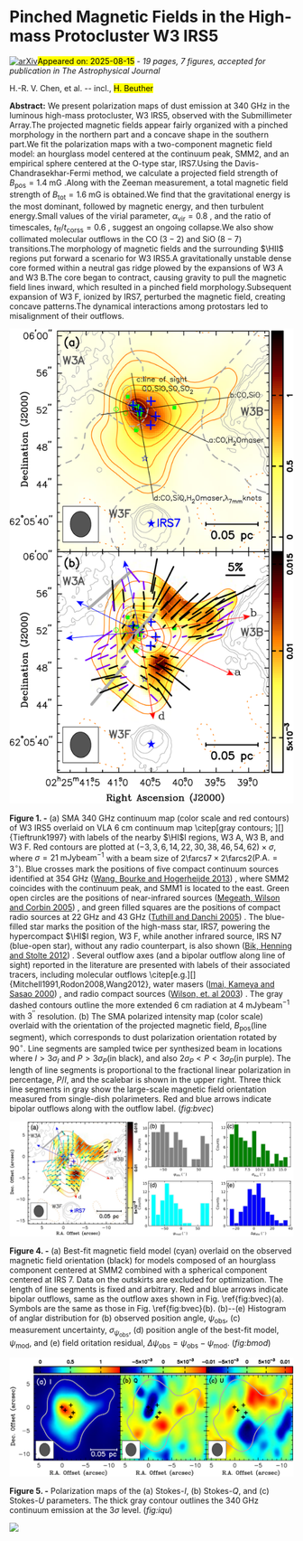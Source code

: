 <div class="macros" style="visibility:hidden;">
$\newcommand{\ensuremath}{}$
$\newcommand{\xspace}{}$
$\newcommand{\object}[1]{\texttt{#1}}$
$\newcommand{\farcs}{{.}''}$
$\newcommand{\farcm}{{.}'}$
$\newcommand{\arcsec}{''}$
$\newcommand{\arcmin}{'}$
$\newcommand{\ion}[2]{#1#2}$
$\newcommand{\textsc}[1]{\textrm{#1}}$
$\newcommand{\hl}[1]{\textrm{#1}}$
$\newcommand{\footnote}[1]{}$
$\newcommand{\HI}{\mbox{H\thinspace{\sc i} }}$
$\newcommand{\HII}{\mbox{H\thinspace{\sc ii} }}$
$\newcommand{\vdag}{(v)^\dagger}$
$\newcommand{\dif}{\mathrm{d}}$
$\newcommand{\key}[1]{{\color{magenta}\bf #1}}$
$\newcommand{\vec}{\boldsymbol}$</div>



<div id="title">

# Pinched Magnetic Fields in the High-mass Protocluster W3 IRS5

</div>
<div id="comments">

[![arXiv](https://img.shields.io/badge/arXiv-2508.10128-b31b1b.svg)](https://arxiv.org/abs/2508.10128)<mark>Appeared on: 2025-08-15</mark> -  _19 pages, 7 figures, accepted for publication in The Astrophysical Journal_

</div>
<div id="authors">

H.-R. V. Chen, et al. -- incl., <mark>H. Beuther</mark>

</div>
<div id="abstract">

**Abstract:** We present polarization maps of dust emission at 340 GHz in the luminous high-mass protocluster, W3 IRS5, observed with the Submillimeter Array.The projected magnetic fields appear fairly organized with a pinched morphology in the northern part and a concave shape in the southern part.We fit the polarization maps with a two-component magnetic field model: an hourglass model centered at the continuum peak, SMM2, and an empirical sphere centered at the O-type star, IRS7.Using the Davis-Chandrasekhar-Fermi method, we calculate a projected field strength of $B_\mathrm{pos} = 1.4 \; \mathrm{mG}$ .Along with the Zeeman measurement, a total magnetic field strength of $B_\mathrm{tot} = 1.6 \; \mathrm{mG}$ is obtained.We find that the gravitational energy is the most dominant, followed by magnetic energy, and then turbulent energy.Small values of the virial parameter, $\alpha_\mathrm{vir} = 0.8$ , and the ratio of timescales, $t_\mathrm{ff}/t_\mathrm{corss} = 0.6$ , suggest an ongoing collapse.We also show collimated molecular outflows in the $\mathrm{CO \; (3-2)}$ and $\mathrm{SiO \; (8-7)}$ transitions.The morphology of magnetic fields and the surrounding $\HII$ regions put forward a scenario for W3 IRS5.A gravitationally unstable dense core formed within a neutral gas ridge plowed by the expansions of W3 A and W3 B.The core began to contract, causing gravity to pull the magnetic field lines inward, which resulted in a pinched field morphology.Subsequent expansion of W3 F, ionized by IRS7, perturbed the magnetic field, creating concave patterns.The dynamical interactions among protostars led to misalignment of their outflows.

</div>

<div id="div_fig1">

<img src="tmp_2508.10128/./f1.png" alt="Fig1" width="100%"/>

**Figure 1. -** (a) SMA 340 GHz continuum map (color scale and red contours) of W3 IRS5 overlaid on VLA $6 \; \mathrm{cm}$ continuum map \citep[gray contours; ][]{Tieftrunk1997} with labels of the nearby $\HI$I regions, W3 A, W3 B, and W3 F.
Red contours are plotted at $(-3,3,6,14,22,30,38,46,54,62) \times \sigma$, where $\sigma = 21 \; \mathrm{mJy   beam^{-1}}$ with a beam size of $2$\farcs$7 \times 2$\farcs$2$($\mathrm{P. A.} = 3^\circ$).
Blue crosses mark the positions of five compact continuum sources identified at $354 \; \mathrm{GHz}$ ([Wang, Bourke and Hogerheijde 2013]()) , where SMM2 coincides with the continuum peak, and SMM1 is located to the east.
Green open circles are the positions of near-infrared sources  ([Megeath, Wilson and Corbin 2005]()) , and green filled squares are the positions of compact radio sources at $22 \; \mathrm{GHz}$ and $43 \; \mathrm{GHz}$ ([Tuthill and Danchi 2005]()) .
The blue-filled star marks the position of the high-mass star, IRS7, powering the hypercompact $\HI$I region, W3 F, while another infrared source, IRS N7 (blue-open star), without any radio counterpart, is also shown  ([Bik, Henning and Stolte 2012]()) .
Several outflow axes (and a bipolar outflow along line of sight) reported in the literature are presented with labels of their associated tracers, including molecular outflows \citep[e.g.][]{Mitchell1991,Rodon2008,Wang2012}, water masers  ([Imai, Kameya and Sasao 2000]()) , and radio compact sources  ([Wilson, et. al 2003]()) .
The gray dashed contours outline the more extended $6 \; \mathrm{cm}$ radiation at $4 \; \mathrm{mJy   beam^{-1}}$ with $3^{\prime\prime}$ resolution.
(b) The SMA polarized intensity map (color scale) overlaid with the orientation of the projected magnetic field, $B_\mathrm{pos}$(line segment), which corresponds to dust polarization orientation rotated by $90^\circ$.
Line segments are sampled twice per synthesized beam in locations where $I > 3\sigma_I$ and $P > 3\sigma_P$(in black), and also $2\sigma_P < P < 3\sigma_P$(in purple).
The length of line segments is proportional to the fractional linear polarization in percentage, $P/I$, and the scalebar is shown in the upper right.
Three thick line segments in gray show the large-scale magnetic field orientation measured from single-dish polarimeters.
Red and blue arrows indicate bipolar outflows along with the outflow label.
 (*fig:bvec*)

</div>
<div id="div_fig2">

<img src="tmp_2508.10128/./f4.png" alt="Fig4" width="100%"/>

**Figure 4. -** (a) Best-fit magnetic field model (cyan) overlaid on the observed magnetic field orientation (black) for models composed of an hourglass component centered at SMM2 combined with a spherical component centered at IRS 7.
Data on the outskirts are excluded for optimization.
The length of line segments is fixed and arbitrary.
Red and blue arrows indicate bipolar outflows, same as the outflow axes shown in Fig. \ref{fig:bvec}(a).
Symbols are the same as those in Fig. \ref{fig:bvec}(b).
(b)--(e) Histogram of anglar distribution for (b) observed position angle, $\psi_\mathrm{obs}$, (c) measurement uncertainty, $\sigma_{\psi_\mathrm{obs}}$, (d) position angle of the best-fit model, $\psi_\mathrm{mod}$, and (e) field oritation residual, $\Delta \psi_\mathrm{obs} = \psi_\mathrm{obs} - \psi_\mathrm{mod}$.
 (*fig:bmod*)

</div>
<div id="div_fig3">

<img src="tmp_2508.10128/./f5.png" alt="Fig5" width="100%"/>

**Figure 5. -** 
Polarization maps of the (a) Stokes-$I$, (b) Stokes-$Q$, and (c) Stokes-$U$ parameters.
The thick gray contour outlines the $340 \; \mathrm{GHz}$ continuum emission at the $3\sigma$ level.
 (*fig:iqu*)

</div><div id="qrcode"><img src=https://api.qrserver.com/v1/create-qr-code/?size=100x100&data="https://arxiv.org/abs/2508.10128"></div>